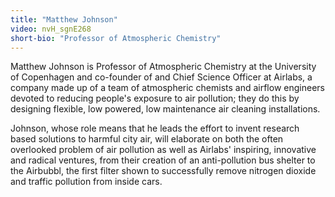 ```yaml
---
title: "Matthew Johnson"
video: nvH_sgnE268
short-bio: "Professor of Atmospheric Chemistry"
---
```


Matthew Johnson is Professor of Atmospheric Chemistry at the University of Copenhagen and co-founder of and Chief Science Officer at Airlabs, a company made up of a team of atmospheric chemists and airflow engineers devoted to reducing people's exposure to air pollution; they do this by designing flexible, low powered, low maintenance air cleaning installations.

Johnson, whose role means that he leads the effort to invent research based solutions to harmful city air, will elaborate on both the often overlooked problem of air pollution as well as Airlabs' inspiring, innovative and radical ventures, from their creation of an anti-pollution bus shelter to the Airbubbl, the first filter shown to successfully remove nitrogen dioxide and traffic pollution from inside cars.
